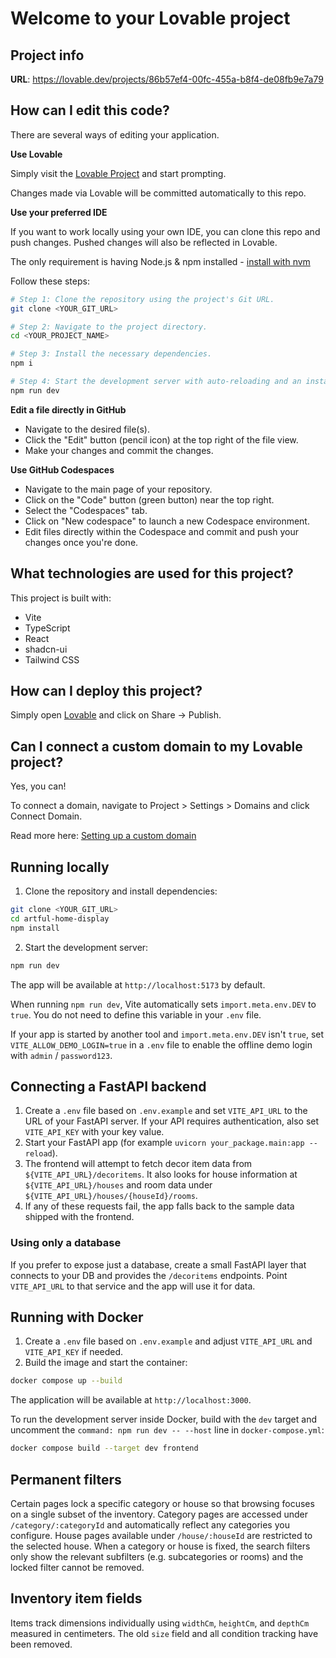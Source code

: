 # Welcome to your Lovable project

## Project info

**URL**: https://lovable.dev/projects/86b57ef4-00fc-455a-b8f4-de08fb9e7a79

## How can I edit this code?

There are several ways of editing your application.

**Use Lovable**

Simply visit the [Lovable Project](https://lovable.dev/projects/86b57ef4-00fc-455a-b8f4-de08fb9e7a79) and start prompting.

Changes made via Lovable will be committed automatically to this repo.

**Use your preferred IDE**

If you want to work locally using your own IDE, you can clone this repo and push changes. Pushed changes will also be reflected in Lovable.

The only requirement is having Node.js & npm installed - [install with nvm](https://github.com/nvm-sh/nvm#installing-and-updating)

Follow these steps:

```sh
# Step 1: Clone the repository using the project's Git URL.
git clone <YOUR_GIT_URL>

# Step 2: Navigate to the project directory.
cd <YOUR_PROJECT_NAME>

# Step 3: Install the necessary dependencies.
npm i

# Step 4: Start the development server with auto-reloading and an instant preview.
npm run dev
```

**Edit a file directly in GitHub**

- Navigate to the desired file(s).
- Click the "Edit" button (pencil icon) at the top right of the file view.
- Make your changes and commit the changes.

**Use GitHub Codespaces**

- Navigate to the main page of your repository.
- Click on the "Code" button (green button) near the top right.
- Select the "Codespaces" tab.
- Click on "New codespace" to launch a new Codespace environment.
- Edit files directly within the Codespace and commit and push your changes once you're done.

## What technologies are used for this project?

This project is built with:

- Vite
- TypeScript
- React
- shadcn-ui
- Tailwind CSS

## How can I deploy this project?

Simply open [Lovable](https://lovable.dev/projects/86b57ef4-00fc-455a-b8f4-de08fb9e7a79) and click on Share -> Publish.

## Can I connect a custom domain to my Lovable project?

Yes, you can!

To connect a domain, navigate to Project > Settings > Domains and click Connect Domain.

Read more here: [Setting up a custom domain](https://docs.lovable.dev/tips-tricks/custom-domain#step-by-step-guide)

## Running locally

1. Clone the repository and install dependencies:

```bash
git clone <YOUR_GIT_URL>
cd artful-home-display
npm install
```

2. Start the development server:

```bash
npm run dev
```

The app will be available at `http://localhost:5173` by default.

When running `npm run dev`, Vite automatically sets `import.meta.env.DEV` to
`true`. You do not need to define this variable in your `.env` file.

If your app is started by another tool and `import.meta.env.DEV` isn't `true`,
set `VITE_ALLOW_DEMO_LOGIN=true` in a `.env` file to enable the offline demo
login with `admin` / `password123`.

## Connecting a FastAPI backend

1. Create a `.env` file based on `.env.example` and set `VITE_API_URL` to the URL of your FastAPI server. If your API requires authentication, also set `VITE_API_KEY` with your key value.
2. Start your FastAPI app (for example `uvicorn your_package.main:app --reload`).
3. The frontend will attempt to fetch decor item data from `${VITE_API_URL}/decoritems`.
   It also looks for house information at `${VITE_API_URL}/houses` and room data
   under `${VITE_API_URL}/houses/{houseId}/rooms`.
4. If any of these requests fail, the app falls back to the sample data shipped
   with the frontend.

### Using only a database

If you prefer to expose just a database, create a small FastAPI layer that
connects to your DB and provides the `/decoritems` endpoints. Point `VITE_API_URL`
to that service and the app will use it for data.

## Running with Docker

1. Create a `.env` file based on `.env.example` and adjust `VITE_API_URL` and `VITE_API_KEY` if needed.
2. Build the image and start the container:

```bash
docker compose up --build
```

The application will be available at `http://localhost:3000`.

To run the development server inside Docker, build with the `dev` target and
uncomment the `command: npm run dev -- --host` line in `docker-compose.yml`:

```bash
docker compose build --target dev frontend
```

## Permanent filters

Certain pages lock a specific category or house so that browsing focuses on a single subset of the inventory. Category pages are accessed under `/category/:categoryId` and automatically reflect any categories you configure. House pages available under `/house/:houseId` are restricted to the selected house. When a category or house is fixed, the search filters only show the relevant subfilters (e.g. subcategories or rooms) and the locked filter cannot be removed.


## Inventory item fields

Items track dimensions individually using `widthCm`, `heightCm`, and `depthCm` measured in centimeters. The old `size` field and all condition tracking have been removed.
